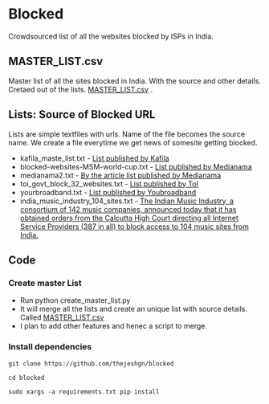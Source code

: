 # Blocked

Crowdsourced list of all the websites blocked by ISPs in India. 


## MASTER_LIST.csv
Master list of all the sites blocked in India. With the source and other details. Cretaed out of the lists. [MASTER_LIST.csv](https://github.com/thejeshgn/blocked/blob/master/MASTER_LIST.csv) .

## Lists: Source of Blocked URL
Lists are simple textfiles with urls. Name of the file becomes the source name. We create a file everytime we get news of somesite getting blocked.

- kafila_maste_list.txt - [List published by Kafila](http://kafila.org/2012/05/26/list-of-websites-blocked-in-india/)
- blocked-websites-MSM-world-cup.txt - [List published by Medianama](http://www.medianama.com/wp-content/uploads/blocked-websites-MSM-world-cup.txt)
- medianama2.txt - [By the article list published by Medianama](http://www.medianama.com/2014/07/223-world-cup-2014-472-websites-including-google-docs-blocked-in-india-following-sony-complaint/)
- toi_govt_block_32_websites.txt - [List published by ToI](http://timesofindia.indiatimes.com/tech/tech-news/Pastebin-Dailymotion-Github-blocked-after-DoT-order-Report/articleshow/45701713.cms)
- yourbroadband.txt - [List published by Youbroadband](http://www.youbroadband.in/List%20of%20Blocked%20Websites-Regulatory%20Guidelines%20&%20HighCourt%20Orders.pdf)
- india_music_industry_104_sites.txt - [The Indian Music Industry, a consortium of 142 music companies, announced today that it has obtained orders from the Calcutta High Court directing all Internet Service Providers (387 in all) to block access to 104 music sites from India.](http://www.medianama.com/2012/03/223-list-of-104-music-sites-that-the-indian-music-industry-wants-blocked/)


## Code
### Create master List
- Run python create_master_list.py
- It will merge all the lists and create an unique list with source details. Called [MASTER_LIST.csv](https://github.com/thejeshgn/blocked/blob/master/MASTER_LIST.csv)
- I plan to add other features and henec a script to merge. 


### Install dependencies
`git clone https://github.com/thejeshgn/blocked`

`cd blocked`

`sudo xargs -a requirements.txt pip install`
